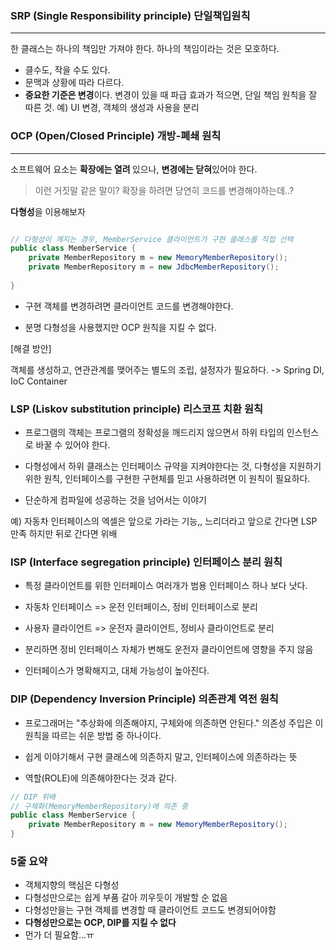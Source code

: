 ### SRP (Single Responsibility principle) 단일책입원칙
---
한 클래스는 하나의 책임만 가져야 한다.
하나의 책임이라는 것은 모호하다.
- 클수도, 작을 수도 있다.
- 문맥과 상황에 따라 다르다.
- <b>중요한 기준은 변경</b>이다. 변경이 있을 때 파급 효과가 적으면, 단일 책임 원칙을 잘 따른 것.
예) UI 변경, 객체의 생성과 사용을 분리

### OCP (Open/Closed Principle) 개방-폐쇄 원칙
---
소프트웨어 요소는 <b>확장에는 열려 </b>있으나, <b>변경에는 닫혀</b>있어야 한다.

>이런 거짓말 같은 말이? 확장을 하려면 당연히 코드를 변경해야하는데..?

<b>다형성</b>을 이용해보자


```java

// 다형성이 깨지는 경우, MemberService 클라이언트가 구현 클래스를 직접 선택
public class MemberService {
    private MemberRepository m = new MemoryMemberRepository();
    private MemberRepository m = new JdbcMemberRepository();
    
}
```

- 구현 객체를 변경하려면 클라이언트 코드를 변경해야한다.

- 분명 다형성을 사용했지만 OCP 원칙을 지킬 수 없다.

[해결 방안]

객체를 생성하고, 연관관계를 맺어주는 별도의 조립, 설정자가 필요하다. -> Spring DI, IoC Container


### LSP (Liskov substitution principle) 리스코프 치환 원칙

- 프로그램의 객체는 프로그램의 정확성을 깨드리지 않으면서 하위 타입의 인스턴스로 바꿀 수 있어야 한다.

- 다형성에서 하위 클래스는 인터페이스 규약을 지켜야한다는 것, 다형성을 지원하기 위한 원칙, 인터페이스를 구현한 구현체를 믿고 사용하려면 이 원칙이 필요하다.

- 단순하게 컴파일에 성공하는 것을 넘어서는 이야기

예) 자동차 인터페이스의 엑셀은 앞으로 가라는 기능,, 느리더라고 앞으로 간다면 LSP 만족 하지만 뒤로 간다면 위배


### ISP (Interface segregation principle)  인터페이스 분리 원칙

- 특정 클라이언트를 위한 인터페이스 여러개가 범용 인터페이스 하나 보다 낫다.

- 자동차 인터페이스 => 운전 인터페이스, 정비 인터페이스로 분리

- 사용자 클라이언트 => 운전자 클라이언트, 정비사 클라이언트로 분리

- 분리하면 정비 인터페이스 자체가 변해도 운전자 클라이언트에 영향을 주지 않음

- 인터페이스가 명확해지고, 대체 가능성이 높아진다.


### DIP (Dependency Inversion Principle) 의존관계 역전 원칙

- 프로그래머는 "추상화에 의존해야지, 구체와에 의존하면 안된다." 의존성 주입은 이 원칙을 따르는 쉬운 방법 중 하나이다.

- 쉽게 이야기해서 구현 클래스에 의존하지 말고, 인터페이스에 의존하라는 뜻

- 역할(ROLE)에 의존해야한다는 것과 같다.

```java
// DIP 위배
// 구체화(MemoryMemberRepository)에 의존 중
public class MemberService {
    private MemberRepository m = new MemoryMemberRepository();
}
```

### 5줄 요약

- 객체지향의 핵심은 다형성
- 다형성만으로는 쉽게 부품 갈아 끼우듯이 개발할 순 없음
- 다형성만을는 구현 객체를 변경할 때 클라이언트 코드도 변경되어야함
- <b>다형성만으로는 OCP, DIP를 지킬 수 없다</b>
- 먼가 더 필요함...ㅠ
